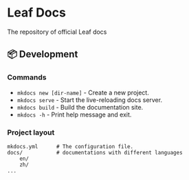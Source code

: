 # Leaf Docs

The repository of official Leaf docs

## 📦 Development

### Commands

* `mkdocs new [dir-name]` - Create a new project.
* `mkdocs serve` - Start the live-reloading docs server.
* `mkdocs build` - Build the documentation site.
* `mkdocs -h` - Print help message and exit.

### Project layout

    mkdocs.yml      # The configuration file.
    docs/           # documentations with different languages
        en/
        zh/
    ...
